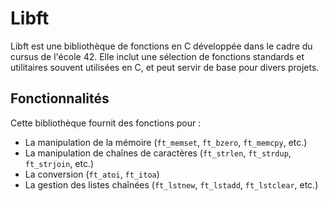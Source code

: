 # Libft

Libft est une bibliothèque de fonctions en C développée dans le cadre du cursus de l'école 42. Elle inclut une sélection de fonctions standards et utilitaires souvent utilisées en C, et peut servir de base pour divers projets.

## Fonctionnalités

Cette bibliothèque fournit des fonctions pour :

- La manipulation de la mémoire (`ft_memset`, `ft_bzero`, `ft_memcpy`, etc.)
- La manipulation de chaînes de caractères (`ft_strlen`, `ft_strdup`, `ft_strjoin`, etc.)
- La conversion (`ft_atoi`, `ft_itoa`)
- La gestion des listes chaînées (`ft_lstnew`, `ft_lstadd`, `ft_lstclear`, etc.)
